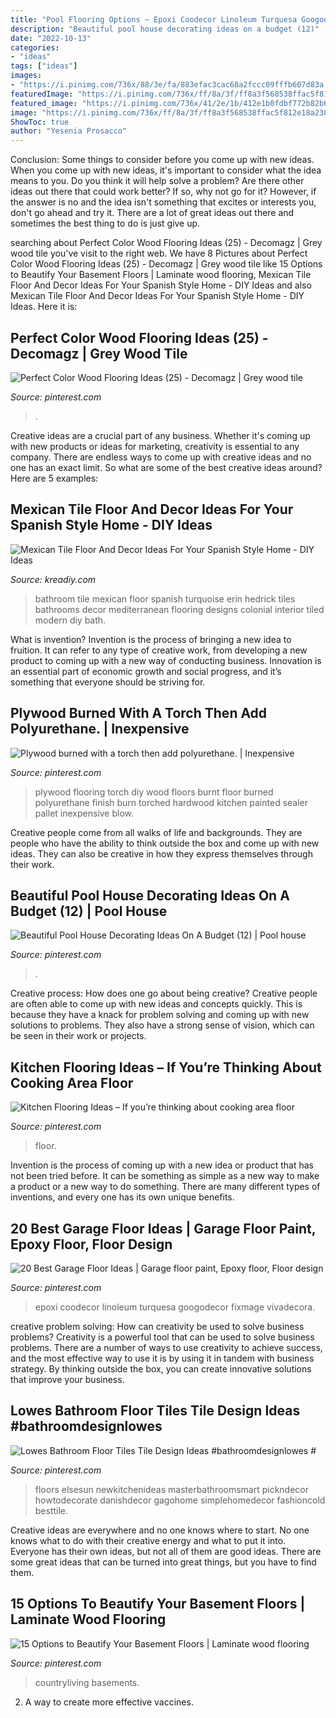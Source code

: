 ```yaml
---
title: "Pool Flooring Options ~ Epoxi Coodecor Linoleum Turquesa Googodecor Fixmage Vivadecora"
description: "Beautiful pool house decorating ideas on a budget (12)"
date: "2022-10-13"
categories:
- "ideas"
tags: ["ideas"]
images:
- "https://i.pinimg.com/736x/88/3e/fa/883efac3cac68a2fccc09fffb607d83a.jpg"
featuredImage: "https://i.pinimg.com/736x/ff/8a/3f/ff8a3f568538ffac5f812e18a238c48d.jpg"
featured_image: "https://i.pinimg.com/736x/41/2e/1b/412e1b0fdbf772b82b602f808b3c1e80--plywood-floors-diy-flooring.jpg"
image: "https://i.pinimg.com/736x/ff/8a/3f/ff8a3f568538ffac5f812e18a238c48d.jpg"
ShowToc: true
author: "Yesenia Prosacco"
---
```



Conclusion: Some things to consider before you come up with new ideas.
When you come up with new ideas, it's important to consider what the idea means to you. Do you think it will help solve a problem? Are there other ideas out there that could work better? If so, why not go for it? However, if the answer is no and the idea isn't something that excites or interests you, don't go ahead and try it. There are a lot of great ideas out there and sometimes the best thing to do is just give up.

	

		
searching about Perfect Color Wood Flooring Ideas (25) - Decomagz | Grey wood tile you've visit to the right web. We have 8 Pictures about Perfect Color Wood Flooring Ideas (25) - Decomagz | Grey wood tile like 15 Options to Beautify Your Basement Floors | Laminate wood flooring, Mexican Tile Floor And Decor Ideas For Your Spanish Style Home - DIY Ideas and also Mexican Tile Floor And Decor Ideas For Your Spanish Style Home - DIY Ideas. Here it is:
		
    
## Perfect Color Wood Flooring Ideas (25) - Decomagz | Grey Wood Tile

<img loading=lazy src="https://i.pinimg.com/736x/58/5e/af/585eaf2066e314421ccfd89254b426f5.jpg" onerror="this.onerror=null;this.src='https://tse2.mm.bing.net/th?id=OIP.RorNM3YP_msJGCskn9DxYQHaJ3&amp;pid=15.1';" alt="Perfect Color Wood Flooring Ideas (25) - Decomagz | Grey wood tile">

_Source: pinterest.com_

>. 

	

Creative ideas are a crucial part of any business. Whether it's coming up with new products or ideas for marketing, creativity is essential to any company. There are endless ways to come up with creative ideas and no one has an exact limit. So what are some of the best creative ideas around? Here are 5 examples: 

    
## Mexican Tile Floor And Decor Ideas For Your Spanish Style Home - DIY Ideas

<img loading=lazy src="https://kreadiy.com/wp-content/uploads/2017/01/Mexican-tile-floor-6.jpg" onerror="this.onerror=null;this.src='https://tse4.mm.bing.net/th?id=OIP.vWRUeCRv7hKxjB2Mr6LRUQHaLH&amp;pid=15.1';" alt="Mexican Tile Floor And Decor Ideas For Your Spanish Style Home - DIY Ideas">

_Source: kreadiy.com_

>bathroom tile mexican floor spanish turquoise erin hedrick tiles bathrooms decor mediterranean flooring designs colonial interior tiled modern diy bath. 

	

What is invention?
Invention is the process of bringing a new idea to fruition. It can refer to any type of creative work, from developing a new product to coming up with a new way of conducting business. Innovation is an essential part of economic growth and social progress, and it’s something that everyone should be striving for.

    
## Plywood Burned With A Torch Then Add Polyurethane. | Inexpensive

<img loading=lazy src="https://i.pinimg.com/736x/41/2e/1b/412e1b0fdbf772b82b602f808b3c1e80--plywood-floors-diy-flooring.jpg" onerror="this.onerror=null;this.src='https://tse1.mm.bing.net/th?id=OIP.HV7bQ-i1KPeKzdIYXCBvHgHaJ4&amp;pid=15.1';" alt="Plywood burned with a torch then add polyurethane. | Inexpensive">

_Source: pinterest.com_

>plywood flooring torch diy wood floors burnt floor burned polyurethane finish burn torched hardwood kitchen painted sealer pallet inexpensive blow. 

	

Creative people come from all walks of life and backgrounds. They are people who have the ability to think outside the box and come up with new ideas. They can also be creative in how they express themselves through their work.

    
## Beautiful Pool House Decorating Ideas On A Budget (12) | Pool House

<img loading=lazy src="https://i.pinimg.com/736x/88/3e/fa/883efac3cac68a2fccc09fffb607d83a.jpg" onerror="this.onerror=null;this.src='https://tse3.mm.bing.net/th?id=OIP.NjL0U-93ybNzOdSF7H1_AwHaLD&amp;pid=15.1';" alt="Beautiful Pool House Decorating Ideas On A Budget (12) | Pool house">

_Source: pinterest.com_

>. 

	

Creative process: How does one go about being creative?
Creative people are often able to come up with new ideas and concepts quickly. This is because they have a knack for problem solving and coming up with new solutions to problems. They also have a strong sense of vision, which can be seen in their work or projects.

    
## Kitchen Flooring Ideas – If You’re Thinking About Cooking Area Floor

<img loading=lazy src="https://i.pinimg.com/736x/0f/a0/ca/0fa0ca7473e080c618ac3bfff1b2fd97.jpg" onerror="this.onerror=null;this.src='https://tse1.mm.bing.net/th?id=OIP.sf9vD9MsQj4ssDvUElYpHwHaLH&amp;pid=15.1';" alt="Kitchen Flooring Ideas – If you’re thinking about cooking area floor">

_Source: pinterest.com_

>floor. 

	

Invention is the process of coming up with a new idea or product that has not been tried before. It can be something as simple as a new way to make a product or a new way to do something. There are many different types of inventions, and every one has its own unique benefits.

    
## 20 Best Garage Floor Ideas | Garage Floor Paint, Epoxy Floor, Floor Design

<img loading=lazy src="https://i.pinimg.com/736x/cb/b4/74/cbb474b90b702c46f60644f1735cc072.jpg" onerror="this.onerror=null;this.src='https://tse2.mm.bing.net/th?id=OIP.eZV75PFalk2Hed2Gui1O1gHaLH&amp;pid=15.1';" alt="20 Best Garage Floor Ideas | Garage floor paint, Epoxy floor, Floor design">

_Source: pinterest.com_

>epoxi coodecor linoleum turquesa googodecor fixmage vivadecora. 

	

creative problem solving: How can creativity be used to solve business problems?
Creativity is a powerful tool that can be used to solve business problems. There are a number of ways to use creativity to achieve success, and the most effective way to use it is by using it in tandem with business strategy. By thinking outside the box, you can create innovative solutions that improve your business.

    
## Lowes Bathroom Floor Tiles Tile Design Ideas #bathroomdesignlowes #

<img loading=lazy src="https://i.pinimg.com/736x/ff/8a/3f/ff8a3f568538ffac5f812e18a238c48d.jpg" onerror="this.onerror=null;this.src='https://tse2.mm.bing.net/th?id=OIP.uopzWvSEVQrqAVIoVXYkuQHaLH&amp;pid=15.1';" alt="Lowes Bathroom Floor Tiles Tile Design Ideas #bathroomdesignlowes #">

_Source: pinterest.com_

>floors elsesun newkitchenideas masterbathroomsmart pickndecor howtodecorate danishdecor gagohome simplehomedecor fashioncold besttile. 

	

Creative ideas are everywhere and no one knows where to start. No one knows what to do with their creative energy and what to put it into. Everyone has their own ideas, but not all of them are good ideas. There are some great ideas that can be turned into great things, but you have to find them.

    
## 15 Options To Beautify Your Basement Floors | Laminate Wood Flooring

<img loading=lazy src="https://i.pinimg.com/736x/3f/3d/75/3f3d75a319c0341dd719a5241e0e9baf.jpg" onerror="this.onerror=null;this.src='https://tse1.mm.bing.net/th?id=OIP.cu35mP2ziOLFQEeIB_FNTgHaLF&amp;pid=15.1';" alt="15 Options to Beautify Your Basement Floors | Laminate wood flooring">

_Source: pinterest.com_

>countryliving basements. 

	

2. A way to create more effective vaccines.

